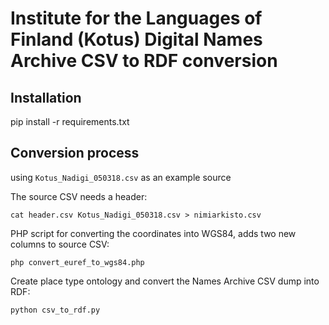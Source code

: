 # Institute for the Languages of Finland (Kotus) Digital Names Archive CSV to RDF conversion

## Installation

pip install -r requirements.txt

## Conversion process

using `Kotus_Nadigi_050318.csv` as an example source

The source CSV needs a header:

`cat header.csv Kotus_Nadigi_050318.csv > nimiarkisto.csv`

PHP script for converting the coordinates into WGS84, adds two new columns to source CSV:

`php convert_euref_to_wgs84.php`

Create place type ontology and convert the Names Archive CSV dump into RDF:

`python csv_to_rdf.py`
